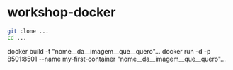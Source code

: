 # workshop-docker

```bash
git clone ...
cd ...
```

docker build -t "nome__da__imagem__que__quero"...
docker run -d -p 8501:8501 --name my-first-container "nome__da__imagem__que__quero"...